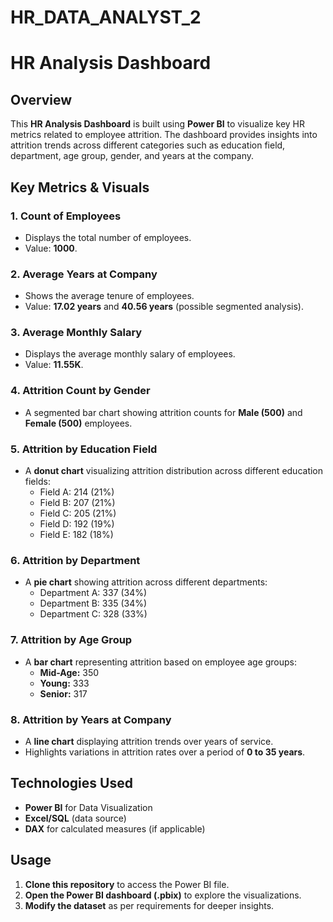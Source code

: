 # HR_DATA_ANALYST_2
# HR Analysis Dashboard

## Overview
This **HR Analysis Dashboard** is built using **Power BI** to visualize key HR metrics related to employee attrition. The dashboard provides insights into attrition trends across different categories such as education field, department, age group, gender, and years at the company.

## Key Metrics & Visuals

### 1. Count of Employees
- Displays the total number of employees.
- Value: **1000**.

### 2. Average Years at Company
- Shows the average tenure of employees.
- Value: **17.02 years** and **40.56 years** (possible segmented analysis).

### 3. Average Monthly Salary
- Displays the average monthly salary of employees.
- Value: **11.55K**.

### 4. Attrition Count by Gender
- A segmented bar chart showing attrition counts for **Male (500)** and **Female (500)** employees.

### 5. Attrition by Education Field
- A **donut chart** visualizing attrition distribution across different education fields:
  - Field A: 214 (21%)
  - Field B: 207 (21%)
  - Field C: 205 (21%)
  - Field D: 192 (19%)
  - Field E: 182 (18%)

### 6. Attrition by Department
- A **pie chart** showing attrition across different departments:
  - Department A: 337 (34%)
  - Department B: 335 (34%)
  - Department C: 328 (33%)

### 7. Attrition by Age Group
- A **bar chart** representing attrition based on employee age groups:
  - **Mid-Age:** 350
  - **Young:** 333
  - **Senior:** 317

### 8. Attrition by Years at Company
- A **line chart** displaying attrition trends over years of service.
- Highlights variations in attrition rates over a period of **0 to 35 years**.

## Technologies Used
- **Power BI** for Data Visualization
- **Excel/SQL** (data source)
- **DAX** for calculated measures (if applicable)

## Usage
1. **Clone this repository** to access the Power BI file.
2. **Open the Power BI dashboard (.pbix)** to explore the visualizations.
3. **Modify the dataset** as per requirements for deeper insights.

